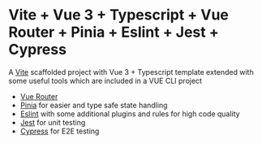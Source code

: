 # Vite + Vue 3 + Typescript + Vue Router + Pinia + Eslint + Jest + Cypress

A [Vite](https://vitejs.dev/) scaffolded project with Vue 3 + Typescript template extended with some useful tools which are included in a VUE CLI project

- [Vue Router](https://router.vuejs.org/)
- [Pinia](https://pinia.vite.net/) for easier and type safe state handling
- [Eslint](https://eslint.org/) with some additional plugins and rules for high code quality
- [Jest](https://jestjs.io/) for unit testing
- [Cypress](https://www.cypress.io/) for E2E testing
